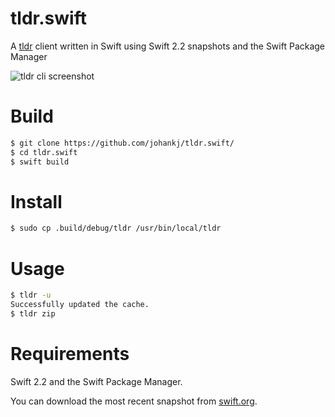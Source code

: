 # tldr.swift
A [tldr](http://tldr-pages.github.io/) client written in Swift using Swift 2.2 snapshots and the Swift Package Manager

![tldr cli screenshot](https://cloud.githubusercontent.com/assets/112204/12140410/03f8da98-b468-11e5-821c-3459ff8e1e96.png)

# Build

```sh
$ git clone https://github.com/johankj/tldr.swift/
$ cd tldr.swift
$ swift build
```

# Install
```sh
$ sudo cp .build/debug/tldr /usr/bin/local/tldr
```

# Usage
```sh
$ tldr -u
Successfully updated the cache.
$ tldr zip
```

# Requirements
Swift 2.2 and the Swift Package Manager.

You can download the most recent snapshot from [swift.org](https://swift.org/download/).
